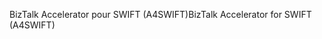 <span data-ttu-id="b0933-101">BizTalk Accelerator pour SWIFT (A4SWIFT)</span><span class="sxs-lookup"><span data-stu-id="b0933-101">BizTalk Accelerator for SWIFT (A4SWIFT)</span></span>